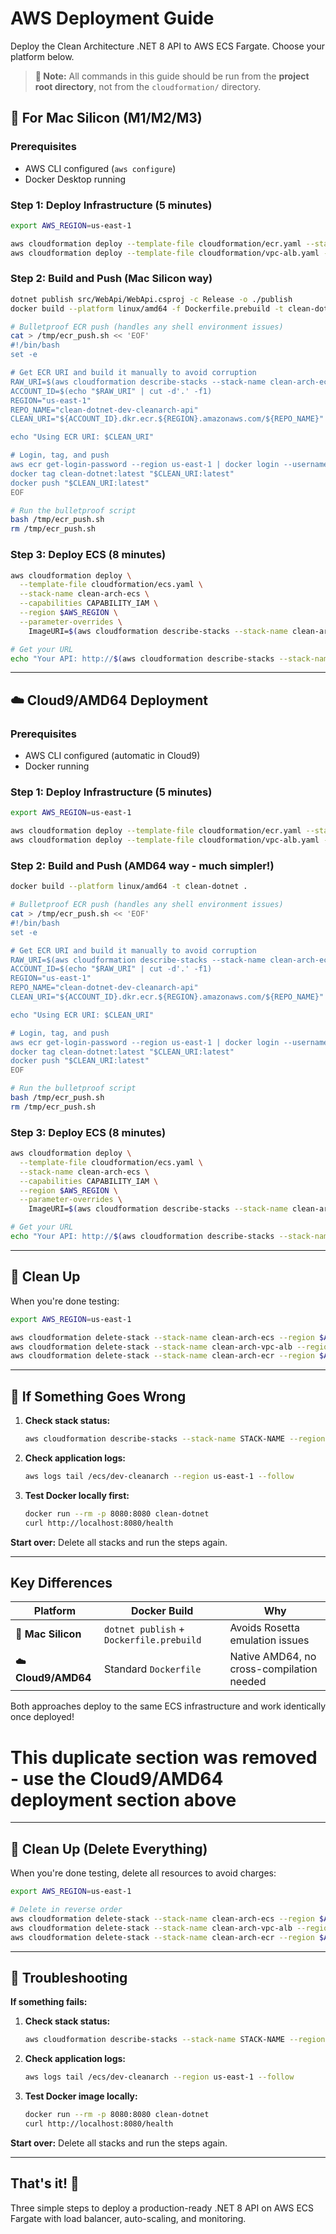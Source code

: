 # AWS Deployment Guide

Deploy the Clean Architecture .NET 8 API to AWS ECS Fargate. Choose your platform below.

> **📝 Note:** All commands in this guide should be run from the **project root directory**, not from the `cloudformation/` directory.

## 🍎 For Mac Silicon (M1/M2/M3)

### Prerequisites
- AWS CLI configured (`aws configure`)
- Docker Desktop running

### Step 1: Deploy Infrastructure (5 minutes)
```bash
export AWS_REGION=us-east-1

aws cloudformation deploy --template-file cloudformation/ecr.yaml --stack-name clean-arch-ecr --region $AWS_REGION
aws cloudformation deploy --template-file cloudformation/vpc-alb.yaml --stack-name clean-arch-vpc-alb --region $AWS_REGION
```

### Step 2: Build and Push (Mac Silicon way)
```bash
dotnet publish src/WebApi/WebApi.csproj -c Release -o ./publish
docker build --platform linux/amd64 -f Dockerfile.prebuild -t clean-dotnet .

# Bulletproof ECR push (handles any shell environment issues)
cat > /tmp/ecr_push.sh << 'EOF'
#!/bin/bash
set -e

# Get ECR URI and build it manually to avoid corruption
RAW_URI=$(aws cloudformation describe-stacks --stack-name clean-arch-ecr --region us-east-1 --query 'Stacks[0].Outputs[?OutputKey==`ECRRepositoryURI`].OutputValue' --output text)
ACCOUNT_ID=$(echo "$RAW_URI" | cut -d'.' -f1)
REGION="us-east-1"
REPO_NAME="clean-dotnet-dev-cleanarch-api"
CLEAN_URI="${ACCOUNT_ID}.dkr.ecr.${REGION}.amazonaws.com/${REPO_NAME}"

echo "Using ECR URI: $CLEAN_URI"

# Login, tag, and push
aws ecr get-login-password --region us-east-1 | docker login --username AWS --password-stdin "$CLEAN_URI"
docker tag clean-dotnet:latest "$CLEAN_URI:latest"
docker push "$CLEAN_URI:latest"
EOF

# Run the bulletproof script
bash /tmp/ecr_push.sh
rm /tmp/ecr_push.sh
```

### Step 3: Deploy ECS (8 minutes)
```bash
aws cloudformation deploy \
  --template-file cloudformation/ecs.yaml \
  --stack-name clean-arch-ecs \
  --capabilities CAPABILITY_IAM \
  --region $AWS_REGION \
  --parameter-overrides \
    ImageURI=$(aws cloudformation describe-stacks --stack-name clean-arch-ecr --region $AWS_REGION --query 'Stacks[0].Outputs[?OutputKey==`ECRRepositoryURI`].OutputValue' --output text):latest

# Get your URL
echo "Your API: http://$(aws cloudformation describe-stacks --stack-name clean-arch-vpc-alb --region $AWS_REGION --query 'Stacks[0].Outputs[?OutputKey==`ApplicationLoadBalancerDNS`].OutputValue' --output text)/"
```

---

## ☁️ Cloud9/AMD64 Deployment

### Prerequisites
- AWS CLI configured (automatic in Cloud9)
- Docker running

### Step 1: Deploy Infrastructure (5 minutes)
```bash
export AWS_REGION=us-east-1

aws cloudformation deploy --template-file cloudformation/ecr.yaml --stack-name clean-arch-ecr --region $AWS_REGION
aws cloudformation deploy --template-file cloudformation/vpc-alb.yaml --stack-name clean-arch-vpc-alb --region $AWS_REGION
```

### Step 2: Build and Push (AMD64 way - much simpler!)
```bash
docker build --platform linux/amd64 -t clean-dotnet .

# Bulletproof ECR push (handles any shell environment issues)
cat > /tmp/ecr_push.sh << 'EOF'
#!/bin/bash
set -e

# Get ECR URI and build it manually to avoid corruption
RAW_URI=$(aws cloudformation describe-stacks --stack-name clean-arch-ecr --region us-east-1 --query 'Stacks[0].Outputs[?OutputKey==`ECRRepositoryURI`].OutputValue' --output text)
ACCOUNT_ID=$(echo "$RAW_URI" | cut -d'.' -f1)
REGION="us-east-1"
REPO_NAME="clean-dotnet-dev-cleanarch-api"
CLEAN_URI="${ACCOUNT_ID}.dkr.ecr.${REGION}.amazonaws.com/${REPO_NAME}"

echo "Using ECR URI: $CLEAN_URI"

# Login, tag, and push
aws ecr get-login-password --region us-east-1 | docker login --username AWS --password-stdin "$CLEAN_URI"
docker tag clean-dotnet:latest "$CLEAN_URI:latest"
docker push "$CLEAN_URI:latest"
EOF

# Run the bulletproof script
bash /tmp/ecr_push.sh
rm /tmp/ecr_push.sh
```

### Step 3: Deploy ECS (8 minutes)
```bash
aws cloudformation deploy \
  --template-file cloudformation/ecs.yaml \
  --stack-name clean-arch-ecs \
  --capabilities CAPABILITY_IAM \
  --region $AWS_REGION \
  --parameter-overrides \
    ImageURI=$(aws cloudformation describe-stacks --stack-name clean-arch-ecr --region $AWS_REGION --query 'Stacks[0].Outputs[?OutputKey==`ECRRepositoryURI`].OutputValue' --output text):latest

# Get your URL
echo "Your API: http://$(aws cloudformation describe-stacks --stack-name clean-arch-vpc-alb --region $AWS_REGION --query 'Stacks[0].Outputs[?OutputKey==`ApplicationLoadBalancerDNS`].OutputValue' --output text)/"
```

---

## 🧹 Clean Up

When you're done testing:

```bash
export AWS_REGION=us-east-1

aws cloudformation delete-stack --stack-name clean-arch-ecs --region $AWS_REGION
aws cloudformation delete-stack --stack-name clean-arch-vpc-alb --region $AWS_REGION  
aws cloudformation delete-stack --stack-name clean-arch-ecr --region $AWS_REGION
```

---

## 🔧 If Something Goes Wrong

1. **Check stack status:**
   ```bash
   aws cloudformation describe-stacks --stack-name STACK-NAME --region us-east-1
   ```

2. **Check application logs:**
   ```bash
   aws logs tail /ecs/dev-cleanarch --region us-east-1 --follow
   ```

3. **Test Docker locally first:**
   ```bash
   docker run --rm -p 8080:8080 clean-dotnet
   curl http://localhost:8080/health
   ```

**Start over:** Delete all stacks and run the steps again.

---

## Key Differences

| Platform | Docker Build | Why |
|----------|--------------|-----|
| **🍎 Mac Silicon** | `dotnet publish` + `Dockerfile.prebuild` | Avoids Rosetta emulation issues |
| **☁️ Cloud9/AMD64** | Standard `Dockerfile` | Native AMD64, no cross-compilation needed |

Both approaches deploy to the same ECS infrastructure and work identically once deployed!

# This duplicate section was removed - use the Cloud9/AMD64 deployment section above

---

## 🧹 Clean Up (Delete Everything)

When you're done testing, delete all resources to avoid charges:

```bash
export AWS_REGION=us-east-1

# Delete in reverse order
aws cloudformation delete-stack --stack-name clean-arch-ecs --region $AWS_REGION
aws cloudformation delete-stack --stack-name clean-arch-vpc-alb --region $AWS_REGION  
aws cloudformation delete-stack --stack-name clean-arch-ecr --region $AWS_REGION
```

---

## 🔧 Troubleshooting

**If something fails:**

1. **Check stack status:**
   ```bash
   aws cloudformation describe-stacks --stack-name STACK-NAME --region us-east-1
   ```

2. **Check application logs:**
   ```bash
   aws logs tail /ecs/dev-cleanarch --region us-east-1 --follow
   ```

3. **Test Docker image locally:**
   ```bash
   docker run --rm -p 8080:8080 clean-dotnet
   curl http://localhost:8080/health
   ```

**Start over:** Delete all stacks and run the steps again.

---

## That's it! 🎉

Three simple steps to deploy a production-ready .NET 8 API on AWS ECS Fargate with load balancer, auto-scaling, and monitoring.